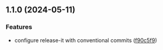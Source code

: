 

## 1.1.0 (2024-05-11)


### Features

* configure release-it with conventional commits ([f90c5f9](https://github.com/weronikaolejniczak/travellan/commit/f90c5f948349b17ba54b09ed3ce62487ef3a7f9c))
